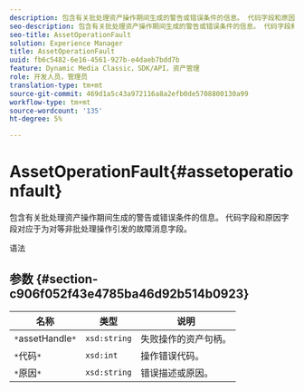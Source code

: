 ```yaml
---
description: 包含有关批处理资产操作期间生成的警告或错误条件的信息。 代码字段和原因字段对应于为对等非批处理操作引发的故障消息字段。
seo-description: 包含有关批处理资产操作期间生成的警告或错误条件的信息。 代码字段和原因字段对应于为对等非批处理操作引发的故障消息字段。
seo-title: AssetOperationFault
solution: Experience Manager
title: AssetOperationFault
uuid: fb6c5482-6e16-4561-927b-e4daeb7bdd7b
feature: Dynamic Media Classic，SDK/API，资产管理
role: 开发人员，管理员
translation-type: tm+mt
source-git-commit: 469d1a5c43a972116a8a2efb0de5708800130a99
workflow-type: tm+mt
source-wordcount: '135'
ht-degree: 5%

---
```



# AssetOperationFault{#assetoperationfault}

包含有关批处理资产操作期间生成的警告或错误条件的信息。 代码字段和原因字段对应于为对等非批处理操作引发的故障消息字段。

语法

## 参数 {#section-c906f052f43e4785ba46d92b514b0923}

| 名称 | 类型 | 说明 |
|---|---|---|
| `*`assetHandle`*` | `xsd:string` | 失败操作的资产句柄。 |
| `*`代码`*` | `xsd:int` | 操作错误代码。 |
| `*`原因`*` | `xsd:string` | 错误描述或原因。 |


